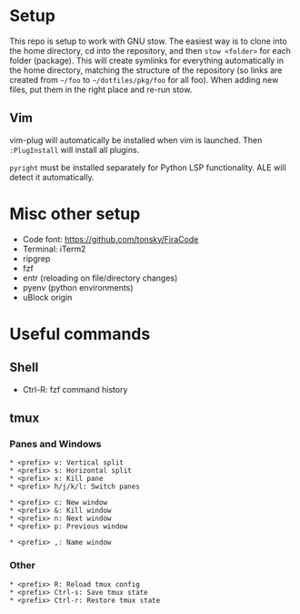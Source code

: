 # Setup

This repo is setup to work with GNU stow. The easiest way is to clone into the home directory, cd into the repository, and then `stow <folder>` for each folder (package). This will create symlinks for everything automatically in the home directory, matching the structure of the repository (so links are created from `~/foo` to `~/dotfiles/pkg/foo` for all foo). When adding new files, put them in the right place and re-run stow.

## Vim

vim-plug will automatically be installed when vim is launched. Then `:PlugInstall` will install all plugins.

`pyright` must be installed separately for Python LSP functionality. ALE will detect it automatically.

# Misc other setup

* Code font: https://github.com/tonsky/FiraCode
* Terminal: iTerm2
* ripgrep
* fzf
* entr (reloading on file/directory changes)
* pyenv (python environments)
* uBlock origin


# Useful commands

## Shell

* Ctrl-R: fzf command history

## tmux

### Panes and Windows
```
* <prefix> v: Vertical split
* <prefix> s: Horizontal split
* <prefix> x: Kill pane
* <prefix> h/j/k/l: Switch panes

* <prefix> c: New window
* <prefix> &: Kill window
* <prefix> n: Next window
* <prefix> p: Previous window

* <prefix> ,: Name window
```
### Other
```
* <prefix> R: Reload tmux config
* <prefix> Ctrl-s: Save tmux state
* <prefix> Ctrl-r: Restore tmux state
```
